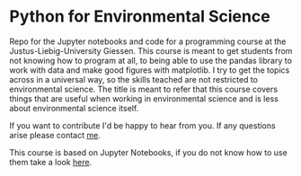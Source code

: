 # Python for Environmental Science
Repo for the Jupyter notebooks and code for a programming course at the Justus-Liebig-University Giessen. This course is meant to get students from not knowing how to program at all, to being able to use the pandas library to work with data and make good figures with matplotlib. I try to get the topics across in a universal way, so the skills teached are not restricted to environmental science. The title is meant to refer that this course covers things that are useful when working in environmental science and is less about environmental science itself.  

If you want to contribute I'd be happy to hear from you. If any questions arise please contact [me](https://www.uni-giessen.de/fbz/fb09/institute/ilr/wasser/mitarbeiter/copy_of_houska).

This course is based on Jupyter Notebooks, if you do not know how to use them take a look [here](https://www.datacamp.com/community/tutorials/tutorial-jupyter-notebook).
